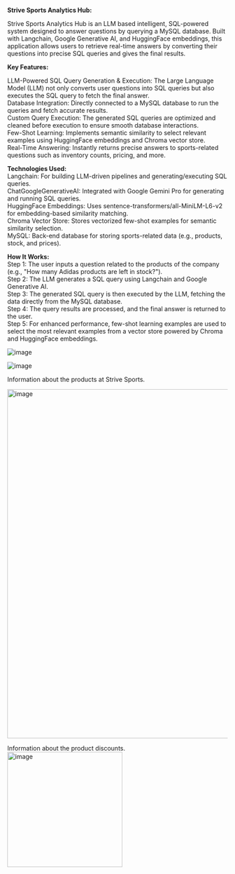 **Strive Sports Analytics Hub:** 

Strive Sports Analytics Hub is an LLM based intelligent, SQL-powered system designed to answer questions by querying a MySQL database. Built with Langchain, Google Generative AI, and HuggingFace embeddings, this application allows users to retrieve real-time answers by converting their questions into precise SQL queries and gives the final results.  

**Key Features:**    

LLM-Powered SQL Query Generation & Execution: The Large Language Model (LLM) not only converts user questions into SQL queries but also executes the SQL query to fetch the final answer.  
Database Integration: Directly connected to a MySQL database to run the queries and fetch accurate results.  
Custom Query Execution: The generated SQL queries are optimized and cleaned before execution to ensure smooth database interactions.  
Few-Shot Learning: Implements semantic similarity to select relevant examples using HuggingFace embeddings and Chroma vector store.  
Real-Time Answering: Instantly returns precise answers to sports-related questions such as inventory counts, pricing, and more.  

**Technologies Used:**  
Langchain: For building LLM-driven pipelines and generating/executing SQL queries.  
ChatGoogleGenerativeAI: Integrated with Google Gemini Pro for generating and running SQL queries.  
HuggingFace Embeddings: Uses sentence-transformers/all-MiniLM-L6-v2 for embedding-based similarity matching.  
Chroma Vector Store: Stores vectorized few-shot examples for semantic similarity selection.  
MySQL: Back-end database for storing sports-related data (e.g., products, stock, and prices).    

**How It Works:**    
Step 1: The user inputs a question related to the products of the company (e.g., "How many Adidas products are left in stock?").  
Step 2: The LLM generates a SQL query using Langchain and Google Generative AI.  
Step 3: The generated SQL query is then executed by the LLM, fetching the data directly from the MySQL database.  
Step 4: The query results are processed, and the final answer is returned to the user.  
Step 5: For enhanced performance, few-shot learning examples are used to select the most relevant examples from a vector store powered by Chroma and HuggingFace embeddings.    

![image](https://github.com/user-attachments/assets/67081855-43a4-4cea-bc74-63554cc6e9e9)

![image](https://github.com/user-attachments/assets/d7dbcd4d-f9ee-4385-a65c-20fc5d5fdc11)




Information about the products at Strive Sports.  

<img width="797" alt="image" src="https://github.com/user-attachments/assets/0817b4ac-7b3d-441b-b8af-662b28a41e65">

Information about the product discounts.  
<img width="263" alt="image" src="https://github.com/user-attachments/assets/6abb640e-7be3-4ed6-82e6-0d79ffccb3d3">



